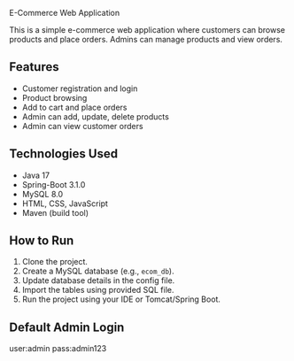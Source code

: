 E-Commerce Web Application

This is a simple e-commerce web application where customers can browse products and place orders. Admins can manage products and view orders.

## Features

- Customer registration and login
- Product browsing
- Add to cart and place orders
- Admin can add, update, delete products
- Admin can view customer orders

## Technologies Used

- Java 17
- Spring-Boot 3.1.0
- MySQL 8.0
- HTML, CSS, JavaScript
- Maven (build tool)

## How to Run

1. Clone the project.
2. Create a MySQL database (e.g., `ecom_db`).
3. Update database details in the config file.
4. Import the tables using provided SQL file.
5. Run the project using your IDE or Tomcat/Spring Boot.

## Default Admin Login
user:admin
pass:admin123

